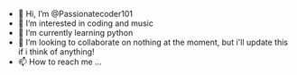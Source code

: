 - 👋 Hi, I’m @Passionatecoder101
- 👀 I’m interested in coding and music
- 🌱 I’m currently learning python
- 💞️ I’m looking to collaborate on nothing at the moment, but i'll update this if i think of anything!
- 📫 How to reach me ...

<!---
Passionatecoder101/Passionatecoder101 is a ✨ special ✨ repository because its `README.md` (this file) appears on your GitHub profile.
You can click the Preview link to take a look at your changes.
--->
